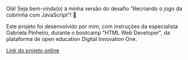 Olá! Seja bem-vinda(o) à minha versão do desafio "Recriando o jogo da cobrinha com JavaScript"! :snake:

Este projeto foi desenvolvido por mim, com instruções da especialista Gabriela Pinheiro, durante o bootcamp "HTML Web Developer", da plataforma de open education Digital Innovation One.

<a href="https://nathalai.github.io/jogo_cobrinha/" target="_blank">Link do projeto online</a>